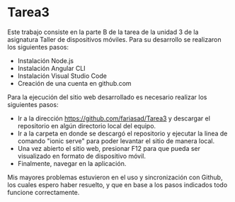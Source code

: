 # Tarea3
Este trabajo consiste en la parte B de la tarea de la unidad 3 de la asignatura Taller de dispositivos móviles.
Para su desarrollo se realizaron los siguientes pasos:
* Instalación Node.js
* Instalación Angular CLI
* Instalación Visual Studio Code
* Creación de una cuenta en github.com

Para la ejecución del sitio web desarrollado es necesario realizar los siguientes pasos:
* Ir a la dirección https://github.com/fariasad/Tarea3 y descargar el repositorio en algún directorio local del equipo.
* Ir a la carpeta en donde se descargó el repositorio y ejecutar la linea de comando "ionic serve" para poder levantar el sitio de manera local.
* Una vez abierto el sitio web, presionar F12 para que pueda ser visualizado en formato de dispositivo móvil.
* Finalmente, navegar en la aplicación.

Mis mayores problemas estuvieron en el uso y sincronización con Github, los cuales espero haber resuelto, y que en base a los pasos indicados todo funcione correctamente.